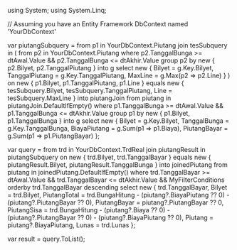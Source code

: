 using System;
using System.Linq;

// Assuming you have an Entity Framework DbContext named 'YourDbContext'

var piutangSubquery = from p1 in YourDbContext.Piutang
                      join tesSubquery in (
                          from p2 in YourDbContext.Piutang
                          where p2.TanggalBunga >= dtAwal.Value && p2.TanggalBunga <= dtAkhir.Value
                          group p2 by new { p2.Bilyet, p2.TanggalPiutang } into g
                          select new
                          {
                              Bilyet = g.Key.Bilyet,
                              TanggalPiutang = g.Key.TanggalPiutang,
                              MaxLine = g.Max(p2 => p2.Line)
                          }
                      ) on new { p1.Bilyet, p1.TanggalPiutang, p1.Line } equals new { tesSubquery.Bilyet, tesSubquery.TanggalPiutang, Line = tesSubquery.MaxLine }
                      into piutangJoin
                      from piutang in piutangJoin.DefaultIfEmpty()
                      where p1.TanggalBunga >= dtAwal.Value && p1.TanggalBunga <= dtAkhir.Value
                      group p1 by new { p1.Bilyet, p1.TanggalBunga } into g
                      select new
                      {
                          Bilyet = g.Key.Bilyet,
                          TanggalBunga = g.Key.TanggalBunga,
                          BiayaPiutang = g.Sum(p1 => p1.Biaya),
                          PiutangBayar = g.Sum(p1 => p1.PiutangBayar)
                      };

var query = from trd in YourDbContext.TrdReal
            join piutangResult in piutangSubquery on new { trd.Bilyet, trd.TanggalBayar } equals new { piutangResult.Bilyet, piutangResult.TanggalBunga } into joinedPiutang
            from piutang in joinedPiutang.DefaultIfEmpty()
            where trd.TanggalBayar >= dtAwal.Value && trd.TanggalBayar <= dtAkhir.Value && MyFilterConditions
            orderby trd.TanggalBayar descending
            select new
            {
                trd.TanggalBayar,
                Bilyet = trd.Bilyet,
                PiutangTotal = trd.BungaHitung - (piutang?.BiayaPiutang ?? 0) - (piutang?.PiutangBayar ?? 0),
                PiutangBayar = piutang?.PiutangBayar ?? 0,
                PiutangSisa = trd.BungaHitung - (piutang?.Biaya ?? 0) - (piutang?.PiutangBayar ?? 0) - (piutang?.BiayaPiutang ?? 0),
                Piutang = piutang?.BiayaPiutang,
                Lunas = trd.Lunas
            };

var result = query.ToList();
